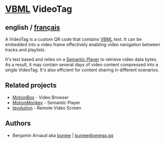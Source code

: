 # [VBML](README.md) VideoTag

## english / [français](fr/VideoTag.md)

A VideoTag is a custom QR code that contains [VBML](https://omega.gg/VBML) text. It can be embedded
into a video frame effectively enabling video navigation between tracks and playlists.

It's text based and relies on a [Semantic Player](https://omega.gg/about/SemanticPlayer) to
retrieve video data bytes. As a result, it may contain several days of video content compressed
into a single VideoTag. It's also efficient for content sharing in different scenarios.

## Related projects

- [MotionBox](https://omega.gg/MotionBox/sources) - Video Browser
- [MotionMonkey](https://omega.gg/MotionMonkey) - Semantic Player
- [tevolution](https://omega.gg/tevolution) - Remote Video Screen

## Authors

- Benjamin Arnaud aka [bunjee](https://bunjee.me) | <bunjee@omega.gg>
